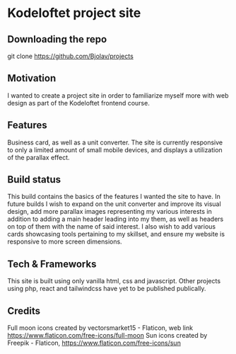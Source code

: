 # Kodeloftet project site
## Downloading the repo
git clone https://github.com/Bjolav/projects

## Motivation
I wanted to create a project site in order to familiarize myself more with web design as part of the Kodeloftet frontend course.

## Features
Business card, as well as a unit converter. The site is currently responsive to only a limited amount of small mobile devices, and displays a utilization of the parallax effect.

## Build status
This build contains the basics of the features I wanted the site to have.
In future builds I wish to expand on the unit converter and improve its visual design, add more parallax images representing my various interests in addition to adding a main header leading into my them, as well as headers on top of them with the name of said interest. I also wish to add various cards showcasing tools pertaining to my skillset, and ensure my website is responsive to more screen dimensions.

## Tech & Frameworks
This site is built using only vanilla html, css and javascript. Other projects using php, react and tailwindcss have yet to be published publically.

## Credits
Full moon icons created by vectorsmarket15 - Flaticon, web link https://www.flaticon.com/free-icons/full-moon
Sun icons created by Freepik - Flaticon, https://www.flaticon.com/free-icons/sun